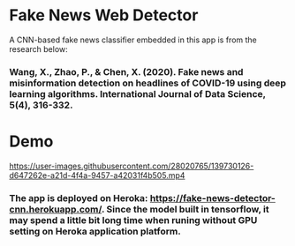 # Fake News Web Detector
A CNN-based fake news classifier embedded in this app is from the research below:
### Wang, X., Zhao, P., & Chen, X. (2020). Fake news and misinformation detection on headlines of COVID-19 using deep learning algorithms. International Journal of Data Science, 5(4), 316-332.
# Demo

https://user-images.githubusercontent.com/28020765/139730126-d647262e-a21d-4f4a-9457-a42031f4b505.mp4

### The app is deployed on Heroka: https://fake-news-detector-cnn.herokuapp.com/. Since the model built in tensorflow, it may spend a little bit long time when runing without GPU setting on Heroka application platform.  
